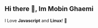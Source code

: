 ## Hi there 👋, <strong>Im Mobin Ghaemi</strong>

<main>
  <p>
    I Love <strong>Javascript</strong>
    and <strong>Linux</strong>! 🥰
  </p>
</main>
